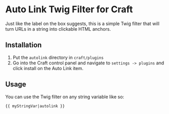 # Auto Link Twig Filter for Craft

Just like the label on the box suggests, this is a simple Twig filter that will turn URLs in a string into clickable HTML anchors.

## Installation

1. Put the `autolink` directory in `craft/plugins`
2. Go into the Craft control panel and navigate to `settings -> plugins` and click install on the Auto Link item.

## Usage

You can use the Twig filter on any string variable like so:

```
{{ myStringVar|autolink }}
```
